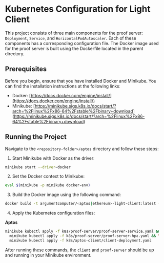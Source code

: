 # Kubernetes Configuration for Light Client

This project consists of three main components for the proof server: `Deployment`, `Service`, and
`HorizontalPodAutoscaler`. Each of these components has a corresponding configuration file. The Docker image used
for the proof server is built using the Dockerfile located in the parent directory.

## Prerequisites

Before you begin, ensure that you have installed Docker and Minikube. You can find the installation instructions at the
following links:

- Docker: [https://docs.docker.com/engine/install/](https://docs.docker.com/engine/install/)
- Minikube: [https://minikube.sigs.k8s.io/docs/start/?arch=%2Flinux%2Fx86-64%2Fstable%2Fbinary+download]
(https://minikube.sigs.k8s.io/docs/start/?arch=%2Flinux%2Fx86-64%2Fstable%2Fbinary+download)

## Running the Project

Navigate to the `<repository-folder>/aptos` directory and follow these steps:

1. Start Minikube with Docker as the driver:

```bash
minikube start --driver=docker
```

2. Set the Docker context to Minikube:

```bash
eval $(minikube -p minikube docker-env)
```

3. Build the Docker image using the following command:

```bash
docker build -t argumentcomputer/<aptos|ethereum>-light-client:latest -f ./docker/Dockerfile --build-arg LIGHT_CLIENT=<aptos|ethereum> .
```

4. Apply the Kubernetes configuration files:

**Aptos**

```bash
minikube kubectl apply -f k8s/proof-server/proof-server-service.yaml &&\
  minikube kubectl apply -f k8s/proof-server/proof-server-hpa.yaml && \
  minikube kubectl apply -f k8s/aptos-client/client-deployment.yaml

```

After running these commands, the `client` and
`proof-server` should be up and running in your Minikube environment.